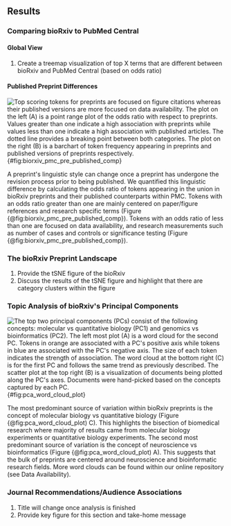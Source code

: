 ## Results

### Comparing bioRxiv to PubMed Central

#### Global View
1. Create a treemap visualization of top X terms that are different between bioRxiv and PubMed Central (based on odds ratio)

#### Published Preprint Differences
![
Top scoring tokens for preprints are focused on figure citations whereas their published versions are more focused on data availability.
The plot on the left (A) is a point range plot of the odds ratio with respect to preprints.
Values greater than one indicate a high association with preprints while values less than one indicate a high association with published articles.
The dotted line provides a breaking point between both categories.
The plot on the right (B) is a barchart of token frequency appearing in preprints and published versions of preprints respectively.
](https://raw.githubusercontent.com/danich1/annorxiver/f5d6c2d04e2fef0d38eaee77ef6c2a0b19ef6358/biorxiv/corpora_comparison/output/figures/preprint_published_comparison.png){#fig:biorxiv_pmc_pre_published_comp}

A preprint's linguistic style can change once a preprint has undergone the revision process prior to being published.
We quantified this linguistic difference by calculating the odds ratio of tokens appearing in the union in bioRxiv preprints and their published counterparts within PMC.
Tokens with an odds ratio greater than one are mainly centered on paper/figure references and research specific terms (Figure {@fig:biorxiv_pmc_pre_published_comp}).
Tokens with an odds ratio of less than one are focused on data availability, and research measurements such as number of cases and controls or significance testing (Figure {@fig:biorxiv_pmc_pre_published_comp}).

### The bioRxiv Preprint Landscape
1. Provide the tSNE figure of the bioRxiv 
2. Discuss the results of the tSNE figure and highlight that there are category clusters within the figure

### Topic Analysis of bioRxiv's Principal Components

![
The top two principal components (PCs) consist of the following concepts: molecular vs quantitative biology (PC1) and genomics vs bioinformatics (PC2).
The left most plot (A) is a word cloud for the second PC.
Tokens in orange are associated with a PC's positive axis while tokens in blue are associated with the PC's negative axis.
The size of each token indicates the strength of association.
The word cloud at the bottom right (C) is for the first PC and follows the same trend as previously described.
The scatter plot at the top right (B) is a visualization of documents being plotted along the PC's axes.
Documents were hand-picked based on the concepts captured by each PC.
](https://raw.githubusercontent.com/greenelab/annorxiver/35d3ea0de3c9c78e3c524736bbaada00928c88fb/biorxiv/pca_association_experiment/output/pca_plots/figures/pca01_v_pca02_figure.png){#fig:pca_word_cloud_plot}

The most predominant source of variation within bioRxiv preprints is the concept of molecular biology vs quantitative biology (Figure {@fig:pca_word_cloud_plot) C).
This highlights the bisection of biomedical research where majority of results came from molecular biology experiments or quantitative biology experiments.
The second most predominant source of variation is the concept of neuroscience vs bioinformatics (Figure {@fig:pca_word_cloud_plot) A).
This suggests that the bulk of preprints are centered around neuroscience and bioinformatic research fields.
More word clouds can be found within our online repository (see Data Availability).

### Journal Recommendations/Audience Associations
1. Title will change once analysis is finished 
2. Provide key figure for this section and take-home message
